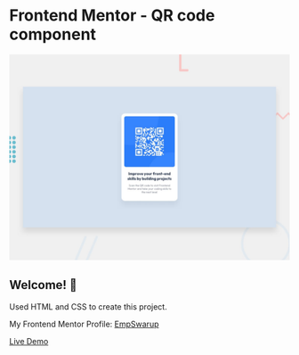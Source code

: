 # Frontend Mentor - QR code component

![Design preview for the QR code component coding challenge](./design/desktop-preview.jpg)

## Welcome! 👋

Used HTML and CSS to create this project.

My Frontend Mentor Profile: [EmpSwarup](https://www.frontendmentor.io/profile/EmpSwarup)

[Live Demo](https://empswarup.github.io/qr-code-frontendmentor/)
